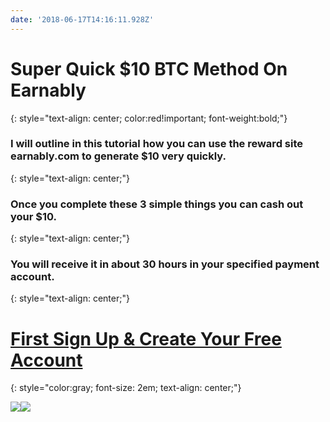 ```yaml
---
date: '2018-06-17T14:16:11.928Z'
---
```

# <a id="_wcbyik9p97p8"></a>Super Quick $10 BTC Method On Earnably
{: style="text-align: center; color:red!important; font-weight:bold;"}
### <a id="_4paibjdc3o0d"></a>I will outline in this tutorial how you can use the reward site earnably.com to generate $10 very quickly.
{: style="text-align: center;"}
### <a id="_ielpmox2hvee"></a>Once you complete these 3 simple things you can cash out your $10.
{: style="text-align: center;"}
### <a id="_nzj4m2guf9xy"></a>You will receive it in about 30 hours in your specified payment account.
{: style="text-align: center;"}
# <a id="_snfu3g7bac29"></a>[First Sign Up & Create Your Free Account](https://earnably.com/i/LucyGotLocks)
{: style="color:gray; font-size: 2em; text-align: center;"}

[**![](../../../../images/img-96f2b5a2-07ee-4768-a2fe-4b134eaf3ea3.jpg)**](https://earnably.com/i/LucyGotLocks)[**![](../../../../images/img-c358f2e3-5278-4bff-9ecb-5ef3bc085d38.png)**](https://earnably.com/i/LucyGotLocks)
